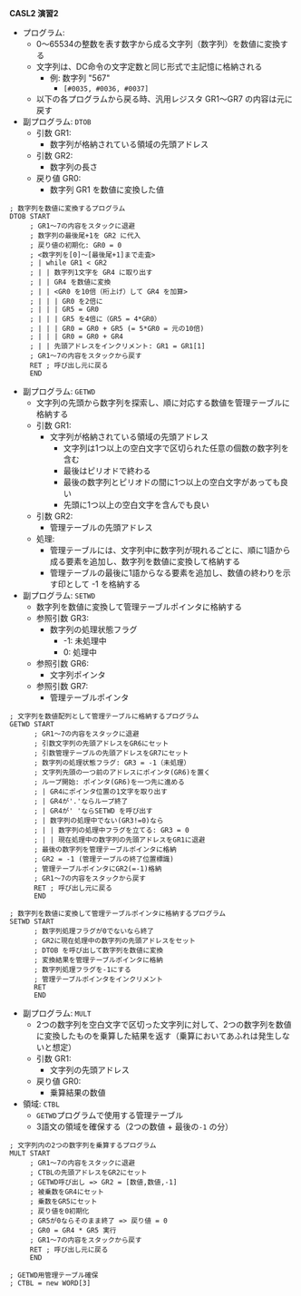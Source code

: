 **CASL2 演習2**
- プログラム:
    - 0〜65534の整数を表す数字から成る文字列（数字列）を数値に変換する
    - 文字列は、DC命令の文字定数と同じ形式で主記憶に格納される
        - 例: 数字列 "567"
            - `[#0035, #0036, #0037]`
    - 以下の各プログラムから戻る時、汎用レジスタ GR1〜GR7 の内容は元に戻す
- 副プログラム: `DTOB`
    - 引数 GR1:
        - 数字列が格納されている領域の先頭アドレス
    - 引数 GR2:
        - 数字列の長さ
    - 戻り値 GR0:
        - 数字列 GR1 を数値に変換した値

```
; 数字列を数値に変換するプログラム
DTOB START
     ; GR1〜7の内容をスタックに退避
     ; 数字列の最後尾+1を GR2 に代入
     ; 戻り値の初期化: GR0 = 0
     ; <数字列を[0]〜[最後尾+1]まで走査>
     ; | while GR1 < GR2
     ; | | 数字列1文字を GR4 に取り出す
     ; | | GR4 を数値に変換
     ; | | <GR0 を10倍（桁上げ）して GR4 を加算>
     ; | | | GR0 を2倍に
     ; | | | GR5 = GR0
     ; | | | GR5 を4倍に（GR5 = 4*GR0）
     ; | | | GR0 = GR0 + GR5 (= 5*GR0 = 元の10倍)
     ; | | | GR0 = GR0 + GR4
     ; | | 先頭アドレスをインクリメント: GR1 = GR1[1]
     ; GR1〜7の内容をスタックから戻す
     RET ; 呼び出し元に戻る
     END
```

- 副プログラム: `GETWD`
    - 文字列の先頭から数字列を探索し、順に対応する数値を管理テーブルに格納する
    - 引数 GR1:
        - 文字列が格納されている領域の先頭アドレス
            - 文字列は1つ以上の空白文字で区切られた任意の個数の数字列を含む
            - 最後はピリオドで終わる
            - 最後の数字列とピリオドの間に1つ以上の空白文字があっても良い
            - 先頭に1つ以上の空白文字を含んでも良い
    - 引数 GR2:
        - 管理テーブルの先頭アドレス
    - 処理:
        - 管理テーブルには、文字列中に数字列が現れるごとに、順に1語から成る要素を追加し、数字列を数値に変換して格納する
        - 管理テーブルの最後に1語からなる要素を追加し、数値の終わりを示す印として -1 を格納する
- 副プログラム: `SETWD`
    - 数字列を数値に変換して管理テーブルポインタに格納する
    - 参照引数 GR3:
        - 数字列の処理状態フラグ
            - -1: 未処理中
            - 0: 処理中
    - 参照引数 GR6:
        - 文字列ポインタ
    - 参照引数 GR7:
        - 管理テーブルポインタ

```
; 文字列を数値配列として管理テーブルに格納するプログラム
GETWD START
      ; GR1〜7の内容をスタックに退避
      ; 引数文字列の先頭アドレスをGR6にセット
      ; 引数管理テーブルの先頭アドレスをGR7にセット
      ; 数字列の処理状態フラグ: GR3 = -1（未処理）
      ; 文字列先頭の一つ前のアドレスにポインタ(GR6)を置く
      ; ループ開始: ポインタ(GR6)を一つ先に進める
      ; | GR4にポインタ位置の1文字を取り出す
      ; | GR4が'.'ならループ終了
      ; | GR4が' 'ならSETWD を呼び出す
      ; | 数字列の処理中でない(GR3!=0)なら
      ; | | 数字列の処理中フラグを立てる: GR3 = 0
      ; | | 現在処理中の数字列の先頭アドレスをGR1に退避
      ; 最後の数字列を管理テーブルポインタに格納
      ; GR2 = -1 (管理テーブルの終了位置標識)
      ; 管理テーブルポインタにGR2(=-1)格納
      ; GR1〜7の内容をスタックから戻す
      RET ; 呼び出し元に戻る
      END

; 数字列を数値に変換して管理テーブルポインタに格納するプログラム
SETWD START
      ; 数字列処理フラグが0でないなら終了
      ; GR2に現在処理中の数字列の先頭アドレスをセット
      ; DTOB を呼び出して数字列を数値に変換
      ; 変換結果を管理テーブルポインタに格納
      ; 数字列処理フラグを-1にする
      ; 管理テーブルポインタをインクリメント
      RET
      END
```

- 副プログラム: `MULT`
    - 2つの数字列を空白文字で区切った文字列に対して、2つの数字列を数値に変換したものを乗算した結果を返す（乗算においてあふれは発生しないと想定）
    - 引数 GR1:
        - 文字列の先頭アドレス
    - 戻り値 GR0:
        - 乗算結果の数値
- 領域: `CTBL`
    - `GETWD`プログラムで使用する管理テーブル
    - 3語文の領域を確保する（2つの数値 + 最後の`-1` の分）

```
; 文字列内の2つの数字列を乗算するプログラム
MULT START
     ; GR1〜7の内容をスタックに退避
     ; CTBLの先頭アドレスをGR2にセット
     ; GETWD呼び出し => GR2 = [数値,数値,-1]
     ; 被乗数をGR4にセット
     ; 乗数をGR5にセット
     ; 戻り値を0初期化
     ; GR5が0ならそのまま終了 => 戻り値 = 0
     ; GR0 = GR4 * GR5 実行
     ; GR1〜7の内容をスタックから戻す
     RET ; 呼び出し元に戻る
     END

; GETWD用管理テーブル確保
; CTBL = new WORD[3]
```
